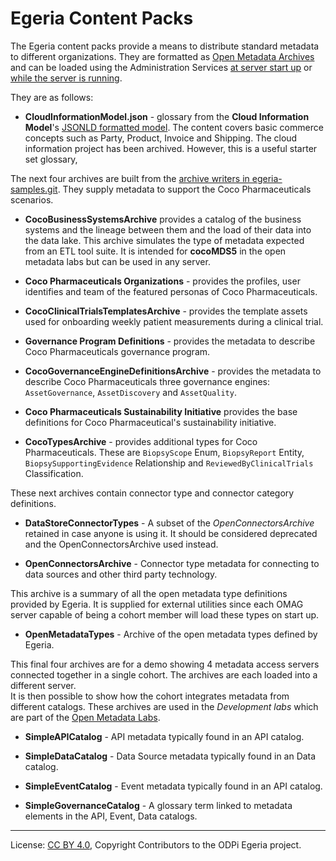 <!-- SPDX-License-Identifier: CC-BY-4.0 -->
<!-- Copyright Contributors to the ODPi Egeria project 2020. -->

# Egeria Content Packs

The Egeria content packs provide a means to distribute standard metadata to different organizations.
They are formatted as [Open Metadata Archives](https://egeria-project.org/concepts/open-metadata-archive)
and can be loaded using the Administration Services
[at server start up](https://egeria-project.org/guides/admin/servers/configuring-the-startup-archives)
or [while the server is running](https://egeria-project.org/guides/operations/adding-archive-to-running-server).

They are as follows:

* **CloudInformationModel.json** - glossary from the **Cloud Information Model**'s
[JSONLD formatted model](https://raw.githubusercontent.com/cloudinformationmodel/cloudinformationmodel/master/dist/model.jsonld).
The content covers basic commerce concepts such as Party, Product, Invoice and Shipping.
The cloud information project has been archived.  However, this is a useful starter set glossary,

The next four archives are built from the [archive writers in egeria-samples.git](https://github.com/odpi/egeria-samples/tree/main/sample-metadata-archives/coco-metadata-archives).
They supply metadata to support the Coco Pharmaceuticals scenarios.

* **CocoBusinessSystemsArchive** provides a catalog of the business systems and the lineage between
  them and the load of their data into the data lake.  This archive simulates the type of metadata expected from
  an ETL tool suite.  It is intended for **cocoMDS5** in the open metadata labs but can be used in any server.

* **Coco Pharmaceuticals Organizations** - provides the profiles, user identifies and team of the featured
  personas of Coco Pharmaceuticals.

* **CocoClinicalTrialsTemplatesArchive** - provides the template assets used for onboarding weekly patient measurements during a clinical trial.

* **Governance Program Definitions** - provides the metadata to describe Coco Pharmaceuticals governance program.

* **CocoGovernanceEngineDefinitionsArchive** - provides the metadata to describe Coco Pharmaceuticals three governance engines:
  `AssetGovernance`, `AssetDiscovery` and `AssetQuality`.

* **Coco Pharmaceuticals Sustainability Initiative** provides the base definitions for Coco Pharmaceutical's
  sustainability initiative.

* **CocoTypesArchive** - provides additional types for Coco Pharmaceuticals.  These are `BiopsyScope` Enum, `BiopsyReport` Entity, `BiopsySupportingEvidence` Relationship and
  `ReviewedByClinicalTrials` Classification.

These next archives contain connector type and connector category definitions.

* **DataStoreConnectorTypes** - A subset of the *OpenConnectorsArchive* retained in case anyone is using it. 
  It should be considered deprecated and the OpenConnectorsArchive used instead.

* **OpenConnectorsArchive** - Connector type metadata for connecting to data sources and other third party technology.

This archive is a summary of all the open metadata type definitions provided by Egeria.  It is supplied for
external utilities since each OMAG server capable of being a cohort member will load these types on start up.

* **OpenMetadataTypes** - Archive of the open metadata types defined by Egeria.

This final four archives are for a demo showing 4 metadata access servers connected together in a single cohort.
The archives are each loaded into a different server.  
It is then possible to show how the cohort integrates metadata from different catalogs.
These archives are used in the *Development labs* which are part of the [Open Metadata Labs](https://egeria-project.org/education/open-metadata-labs/overview/).

* **SimpleAPICatalog** - API metadata typically found in an API catalog.

* **SimpleDataCatalog** - Data Source metadata typically found in an Data catalog.

* **SimpleEventCatalog** - Event metadata typically found in an API catalog.

* **SimpleGovernanceCatalog** - A glossary term linked to metadata elements in the API, Event, Data catalogs.

----
License: [CC BY 4.0](https://creativecommons.org/licenses/by/4.0/),
Copyright Contributors to the ODPi Egeria project.